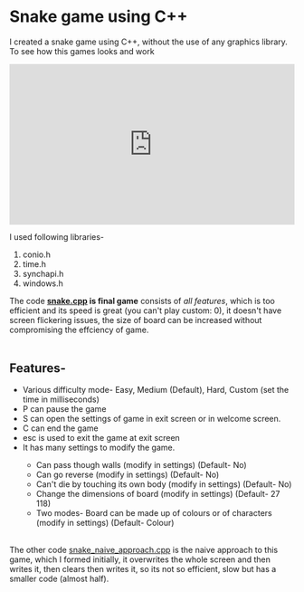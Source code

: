 # Snake game using C++
I created a snake game using C++, without the use of any graphics library.<br>
To see how this games looks and work <br>

<div style="position: relative;width: 100%;max-width:600px;eight: 0;padding-bottom: 56.25%;">
<iframe style="position: absolute;top: 0;left: 0;width: 100%;height: 100%;" src="https://www.youtube.com/embed/HlmdeXelTsM" frameborder="0" allow="accelerometer; autoplay; clipboard-write; encrypted-media; gyroscope; picture-in-picture" allowfullscreen></iframe>
</div>

I used following libraries-<br>
<ol>
<li>conio.h</li>
<li> time.h </li>
<li> synchapi.h </li>
<li> windows.h </li>
</ol>

The code **[snake.cpp](https://github.com/Mysterious-Owl/Snake-game-using-C/blob/master/snake.cpp) is final game** consists of *all features*, which is too efficient and its speed is great (you can't play custom: 0), it doesn't have screen flickering issues, the size of board can be increased without compromising the effciency of game.
<br><br>
## Features-

<ul>
<li> Various difficulty mode- Easy, Medium (Default), Hard, Custom (set the time in milliseconds)</li>
<li> P can pause the game</li>
<li> S can open the settings of game in exit screen or in welcome screen.</li>
<li> C can end the game</li>
<li> esc is used to exit the game at exit screen</li>
<li> It has many settings to modify the game.</li><ul>
<li> Can pass though walls (modify in settings) (Default- No)</li>
<li> Can go reverse (modify in settings) (Default- No)</li>
<li> Can't die by touching its own body (modify in settings) (Default- No)</li>
<li> Change the dimensions of board (modify in settings) (Default- 27 118)</li>
<li> Two modes- Board can be made up of colours or of characters (modify in settings) (Default- Colour)</li>
</ul></ul>
<br>
The other code <a href="https://github.com/Mysterious-Owl/Snake-game-using-C/blob/master/snake_naive_approach.cpp"> snake_naive_approach.cpp</a> is the naive approach to this game, which I formed initially, it overwrites the whole screen and then writes it, then clears then writes it, so its not so efficient, slow but has a smaller code (almost half).
